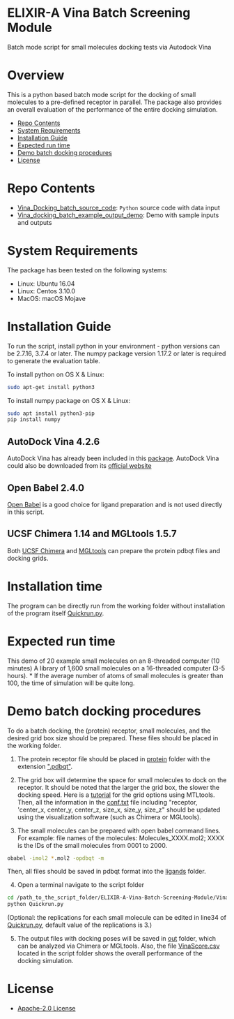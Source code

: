 # ELIXIR-A Vina Batch Screening Module
Batch mode script for small molecules docking tests via Autodock Vina

# Overview
This is a python based batch mode script for the docking of small molecules to a pre-defined receptor in parallel. The package also provides an overall evaluation of the performance of the entire docking simulation.

- [Repo Contents](#Repo-Contents)
- [System Requirements](#System-requirements)
- [Installation Guide](#Installation-Guide)
- [Expected run time](#Expected-run-time)
- [Demo batch docking procedures](#Demo-batch-docking-procedures)
- [License](#license)

# Repo Contents
- [Vina_Docking_batch_source_code](./Vina_Docking_batch_source_code/): `Python` source code with data input
- [Vina_docking_batch_example_output_demo](./Vina_docking_batch_example_output_demo/): Demo with sample inputs and outputs

# System Requirements
The package has been tested on the following systems:

- Linux:  Ubuntu 16.04  
- Linux:  Centos 3.10.0
- MacOS:  macOS Mojave

# Installation Guide
To run the script, install python in your environment - python versions can be 2.7.16, 3.7.4 or later. The numpy package version 1.17.2 or later is required to generate the evaluation table.

To install python on OS X & Linux:

```sh
sudo apt-get install python3
```

To install numpy package on OS X & Linux:

```sh
sudo apt install python3-pip
pip install numpy
```

## AutoDock Vina 4.2.6
AutoDock Vina has already been included in this [package](./Vina_Docking_batch_source_code/autodock_vina). AutoDock Vina could also be downloaded from its [official website](http://autodock.scripps.edu/downloads/autodock-registration/autodock-4-2-download-page/)

## Open Babel 2.4.0
[Open Babel](http://openbabel.org/wiki/Main_Page) is a good choice for ligand preparation and is not used directly in this script.

## UCSF Chimera 1.14 and MGLtools 1.5.7
Both [UCSF Chimera](https://www.cgl.ucsf.edu/chimera/download.html) and [MGLtools](http://mgltools.scripps.edu/downloads) can prepare the protein pdbqt files and docking grids.

# Installation time
The program can be directly run from the working folder without installation of the program itself [Quickrun.py](./Vina_Docking_batch_source_code/Quickrun.py).

# Expected run time
This demo of 20 example small molecules on an 8-threaded computer (10 minutes)
A library of 1,600 small molecules on a 16-threaded computer (3-5 hours).
\* If the average number of atoms of small molecules is greater than 100, the time of simulation will be quite long.

# Demo batch docking procedures
To do a batch docking, the (protein) receptor, small molecules, and the desired grid box size should be prepared. These files should be placed in the working folder.
1. The protein receptor file should be placed in [protein](./Vina_docking_batch_example_output_demo/protein/) folder with the extension [".pdbqt"](./Vina_docking_batch_example_output_demo/protein/SARS-COVID-2_RBD.pdbqt).

2. The grid box will determine the space for small molecules to dock on the receptor. It should be noted that the larger the grid box, the slower the docking speed.
Here is a [tutorial](http://vina.scripps.edu/tutorial.html) for the grid options using MTLtools.
Then, all the information in the [conf.txt](./Vina_docking_batch_example_output_demo/conf.txt) file including "receptor, 'center_x, center_y, center_z, size_x, size_y, size_z" should be updated using the visualization software (such as Chimera or MGLtools).

3. The small molecules can be prepared with open babel command lines.
For example: file names of the molecules: Molecules_XXXX.mol2; XXXX is the IDs of the small molecules from 0001 to 2000.
```sh
obabel -imol2 *.mol2 -opdbqt -m
```
Then, all files should be saved in pdbqt format into the [ligands](./Vina_docking_batch_example_output_demo/ligands) folder.

4. Open a terminal navigate to the script folder
 ```sh
 cd /path_to_the_script_folder/ELIXIR-A-Vina-Batch-Screening-Module/Vina_docking_batch_example_output_demo/
 python Quickrun.py
 ```
(Optional: the replications for each small molecule can be edited in line34 of [Quickrun.py](./Vina_docking_batch_example_output_demo/Quickrun.py), default value of the replications is 3.)

5. The output files with docking poses will be saved in [out](./Vina_docking_batch_example_output_demo/out/) folder, which can be analyzed via Chimera or MGLtools.
Also, the file [VinaScore.csv](./Vina_docking_batch_example_output_demo/VinaScore.csv) located in the script folder shows the overall performance of the docking simulation.

# License
+ [Apache-2.0 License](./LICENSE)
